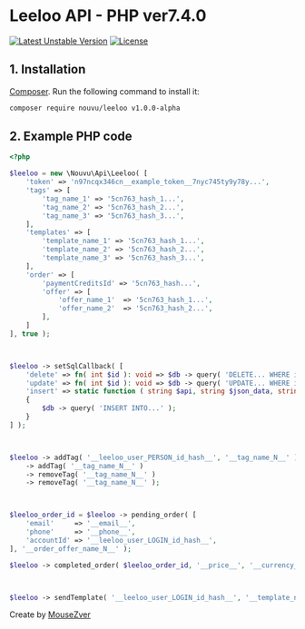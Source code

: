 Leeloo API - PHP ver7.4.0
=================
[![Latest Unstable Version](https://poser.pugx.org/nouvu/leeloo/v/stable)](https://packagist.org/packages/nouvu/leeloo) [![License](https://poser.pugx.org/nouvu/leeloo/license)](//packagist.org/packages/nouvu/leeloo)

## 1. Installation
[Composer](http://getcomposer.org). Run the following command to install it:
```sh
composer require nouvu/leeloo v1.0.0-alpha
```

## 2. Example PHP code
```php
<?php

$leeloo = new \Nouvu\Api\Leeloo( [
	'token' => 'n97ncqx346cn__example_token__7nyc745ty9y78y...',
	'tags' => [
		'tag_name_1' => '5cn763_hash_1...',
		'tag_name_2' => '5cn763_hash_2...',
		'tag_name_3' => '5cn763_hash_3...',
	],
	'templates' => [
		'template_name_1' => '5cn763_hash_1...',
		'template_name_2' => '5cn763_hash_2...',
		'template_name_3' => '5cn763_hash_3...',
	],
	'order' => [
		'paymentCreditsId' => '5cn763_hash...',
		'offer' => [
			'offer_name_1'	=> '5cn763_hash_1...',
			'offer_name_2'	=> '5cn763_hash_2...',
		],
	]
], true );



$leeloo -> setSqlCallback( [
	'delete' => fn( int $id ): void => $db -> query( 'DELETE... WHERE id = ' . $id ),
	'update' => fn( int $id ): void => $db -> query( 'UPDATE... WHERE id = ' . $id ),
	'insert' => static function ( string $api, string $json_data, string $request, string $json_response ) use ( $db ): void
	{
		$db -> query( 'INSERT INTO...' );
	}
] );



$leeloo -> addTag( '__leeloo_user_PERSON_id_hash__', '__tag_name_N__' )
	-> addTag( '__tag_name_N__' )
	-> removeTag( '__tag_name_N__' )
	-> removeTag( '__tag_name_N__' );



$leeloo_order_id = $leeloo -> pending_order( [
	'email'		=> '__email__', 
	'phone'		=> '__phone__', 
	'accountId'	=> '__leeloo_user_LOGIN_id_hash__',
], '__order_offer_name_N__' );

$leeloo -> completed_order( $leeloo_order_id, '__price__', '__currency__', '__comments__' );



$leeloo -> sendTemplate( '__leeloo_user_LOGIN_id_hash__', '__template_name_N__' );
```

Create by [MouseZver](//php.ru/forum/members/40235)
